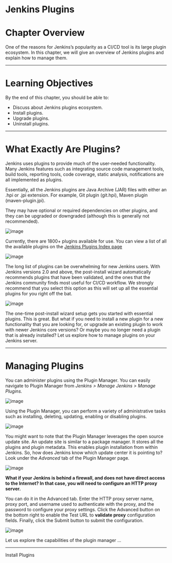 # Jenkins Plugins

# Chapter Overview

One of the reasons for Jenkins’s popularity as a CI/CD tool is its large plugin ecosystem. In this chapter, we will give an overview of Jenkins plugins and explain how to manage them.

---

# Learning Objectives

By the end of this chapter, you should be able to:

* Discuss about Jenkins plugins ecosystem.
* Install plugins.
* Upgrade plugins.
* Uninstall plugins.

---

# What Exactly Are Plugins?

Jenkins uses plugins to provide much of the user-needed functionality. Many Jenkins features such as integrating source code management tools, build tools, reporting tools, code coverage, static analysis, notifications are all implemented as plugins.

Essentially, all the Jenkins plugins are Java Archive (JAR) files with either an .hpi or .jpi extension. For example, Git plugin (git.hpi), Maven plugin (maven-plugin.jpi).

They may have optional or required dependencies on other plugins, and they can be upgraded or downgraded (although this is generally not recommended).

![image](https://user-images.githubusercontent.com/107522496/215145414-b8ecc999-e696-4e87-be68-a5bd23f5033c.png)

Currently, there are 1800+ plugins available for use. You can view a list of all the available plugins on the [Jenkins Plugins Index page](https://plugins.jenkins.io/)

![image](https://user-images.githubusercontent.com/107522496/215145689-cb573851-c78a-4c6d-9234-41c9c2fa1656.png)

The long list of plugins can be overwhelming for new Jenkins users. With Jenkins versions 2.0 and above, the post-install wizard automatically recommends plugins that have been validated, and the ones that the Jenkins community finds most useful for CI/CD workflow. We strongly recommend that you select this option as this will set up all the essential plugins for you right off the bat.

![image](https://user-images.githubusercontent.com/107522496/215145807-047d1ec1-f81f-4009-a666-9dd3f0738cb4.png)

The one-time post-install wizard setup gets you started with essential plugins. This is great. But what if you need to install a new plugin for a new functionality that you are looking for, or upgrade an existing plugin to work with newer Jenkins core versions? Or maybe you no longer need a plugin that is already installed? Let us explore how to manage plugins on your Jenkins server.

---

# Managing Plugins

You can administer plugins using the Plugin Manager. You can easily navigate to Plugin Manager from _Jenkins > Manage Jenkins > Manage Plugins._

![image](https://user-images.githubusercontent.com/107522496/215146068-00622146-3b93-46cb-977a-7e4b08f23d3a.png)

Using the Plugin Manager, you can perform a variety of administrative tasks such as installing, deleting, updating, enabling or disabling plugins.

![image](https://user-images.githubusercontent.com/107522496/215146158-c9d7bef3-aea5-451a-8007-54fcff627a57.png)

You might want to note that the Plugin Manager leverages the open source update site. An update site is similar to a package manager. It stores all the plugins and plugin metadata. This enables plugin installation from within Jenkins. So, how does Jenkins know which update center it is pointing to? Look under the _Advanced_ tab of the Plugin Manager page.

![image](https://user-images.githubusercontent.com/107522496/215146445-b1c1f160-c922-44cf-9fe8-5e0f3ec717b8.png)

**What if your Jenkins is behind a firewall, and does not have direct access to the Internet? In that case, you will need to configure an HTTP proxy server.**

You can do it in the Advanced tab. Enter the HTTP proxy server name, proxy port, and username used to authenticate with the proxy, and the password to configure your proxy settings. Click the Advanced button on the bottom right to enable the Test URL to **validate proxy** configuration fields. Finally, click the Submit button to submit the configuration.

![image](https://user-images.githubusercontent.com/107522496/215149466-35d0cf35-c170-4432-a5e1-68f0349c33e5.png)

Let us explore the capabilities of the plugin manager ...

---

Install Plugins




















